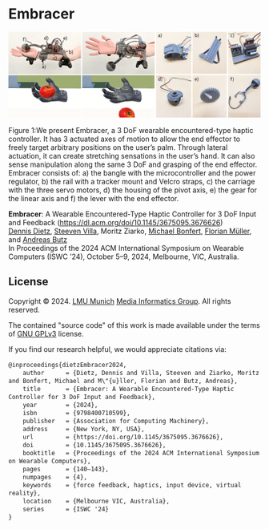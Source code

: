 # Embracer

![](./images/teaser.png)

Figure 1:We present Embracer, a 3 DoF wearable encountered-type haptic controller. It has 3 actuated axes of motion to allow the end effector to freely target arbitrary positions on the user’s palm. Through lateral actuation, it can create stretching sensations in the user’s hand. It can also sense manipulation along the same 3 DoF and grasping of the end effector. Embracer
consists of: a) the bangle with the microcontroller and the power regulator, b) the rail with a tracker mount and Velcro straps, c) the carriage with the three servo motors, d) the housing of the pivot axis, e) the gear for the linear axis and f) the lever with the end effector.

**Embracer**: A Wearable Encountered-Type Haptic Controller for 3 DoF Input and Feedback (https://dl.acm.org/doi/10.1145/3675095.3676626)<br/>
[Dennis Dietz](http://www.dennisdietz.de), [Steeven Villa](https://www.posthci.com/), Moritz Ziarko, [Michael Bonfert](https://www.michael-bonfert.de/), [Florian Müller](https://www.flomue.com/), and [Andreas Butz](http://butz.org)<br/>
In Proceedings of the 2024 ACM International Symposium on Wearable Computers (ISWC ’24), October 5–9, 2024, Melbourne, VIC, Australia.

## License

Copyright &copy; 2024. [LMU Munich](https://lmu.de) [Media Informatics Group](https://www.medien.ifi.lmu.de/). All rights reserved.

The contained "source code" of this work is made available under the terms of [GNU GPLv3](./LICENSE) license. 

If you find our research helpful, we would appreciate citations via:

```
@inproceedings{dietzEmbracer2024,
	author 		= {Dietz, Dennis and Villa, Steeven and Ziarko, Moritz and Bonfert, Michael and M\"{u}ller, Florian and Butz, Andreas},
	title 		= {Embracer: A Wearable Encountered-Type Haptic Controller for 3 DoF Input and Feedback},
	year 		= {2024},
	isbn 		= {9798400710599},
	publisher 	= {Association for Computing Machinery},
	address 	= {New York, NY, USA},
	url 		= {https://doi.org/10.1145/3675095.3676626},
	doi 		= {10.1145/3675095.3676626},
	booktitle 	= {Proceedings of the 2024 ACM International Symposium on Wearable Computers},
	pages 		= {140–143},
	numpages 	= {4},
	keywords 	= {force feedback, haptics, input device, virtual reality},
	location 	= {Melbourne VIC, Australia},
	series 		= {ISWC '24}
}
```

